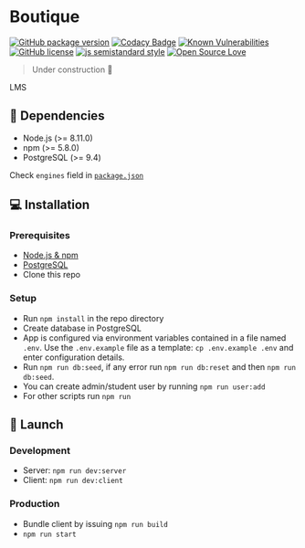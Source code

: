 # Boutique

[![GitHub package version](https://badgen.net/github/release/ExtensionEngine/boutique)](https://github.com/ExtensionEngine/boutique/releases)
[![Codacy Badge](https://api.codacy.com/project/badge/Grade/105e3679b14c4b7b9205981734e90424?branch=develop)](https://www.codacy.com/app/ExtensionEngine/boutique?utm_source=github.com&utm_medium=referral&utm_content=ExtensionEngine/boutique&utm_campaign=Badge_Grade)
[![Known Vulnerabilities](https://snyk.io/test/github/ExtensionEngine/boutique/develop/badge.svg)](https://snyk.io/test/github/ExtensionEngine/boutique)
[![GitHub license](https://badgen.net/github/license/ExtensionEngine/boutique)](https://github.com/ExtensionEngine/boutique/blob/develop/LICENSE)
[![js semistandard style](https://badgen.net/badge/code%20style/semistandard/pink)](https://github.com/Flet/semistandard)
[![Open Source Love](https://badges.frapsoft.com/os/v2/open-source.svg?v=102)](https://github.com/ellerbrock/open-source-badge/)

> Under construction :construction:

LMS

## :page_with_curl: Dependencies

- Node.js (>= 8.11.0)
- npm (>= 5.8.0)
- PostgreSQL (>= 9.4)

Check `engines` field in [`package.json`](package.json)

## :computer: Installation

### Prerequisites

- [Node.js & npm](https://nodejs.org/en/download/)
- [PostgreSQL](https://www.postgresql.org/download/) 
- Clone this repo

### Setup

- Run `npm install` in the repo directory
- Create database in PostgreSQL
- App is configured via environment variables contained in a file named `.env`.
  Use the `.env.example` file as a template: `cp .env.example .env` and enter configuration details.
- Run `npm run db:seed`, if any error run `npm run db:reset` and then `npm run db:seed`.
- You can create admin/student user by running `npm run user:add`
- For other scripts run `npm run`

## :rocket: Launch

### Development

- Server: `npm run dev:server`
- Client: `npm run dev:client`

### Production

- Bundle client by issuing `npm run build`
- `npm run start`
